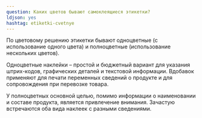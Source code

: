 ```yaml
---
question: Каких цветов бывают самоклеящиеся этикетки?
ldjson: yes
hashtag: etiketki-cvetnye
---
```


По цветовому решению этикетки бывают одноцветные (с использование одного цвета) и полноцветные (использование нескольких цветов).

Одноцветные наклейки – простой и бюджетный вариант для указания штрих-кодов, графических деталей и текстовой информации. Вдобавок применяют для печати переменных сведений о продукте и для сопровождения при перевозке товара.

У полноцветных основной целью, помимо информации о наименовании и составе продукта, является привлечение внимания. Зачастую встречаются оба вида наклеек с разными сведениями.
